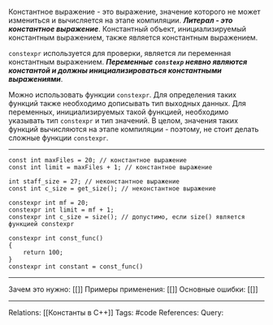 Константное выражение - это выражение, значение которого не может измениться и вычисляется на этапе компиляции. 
***Литерал - это константное выражение***. 
Константный объект, инициализируемый константным выражением, также является константным выражением. 

`constexpr` используется для проверки, является ли переменная константным выражением. ***Переменные `constexp` неявно являются константой и должны инициализироваться константными выражениями***. 

Можно использовать функции `constexpr`. Для определения таких функций также необходимо дописывать тип выходных данных. Для переменных, инициализируемых такой функцией, необходимо указывать тип `constexpr` и тип значений. В целом, значения таких функций вычисляются на этапе компиляции - поэтому, не стоит делать сложные функции `constexpr`. 

___
```
const int maxFiles = 20; // константное выражение
const int limit = maxFiles + 1; // константное выражение

int staff_size = 27; // неконстантное выражение
const int c_size = get_size(); // неконстантное выражение

constexpr int mf = 20; 
constexpr int limit = mf + 1; 
constexpr int c_size = size(); // допустимо, если size() является функцией constexpr

constexpr int const_func()
{
    return 100;
}
constexpr int constant = const_func()

```
___
Зачем это нужно: [[]] 
Примеры применения: [[]] 
Основные ошибки: [[]]
___
Relations: [[Константы в C++]] 
Tags: #code
References: 
Query: 